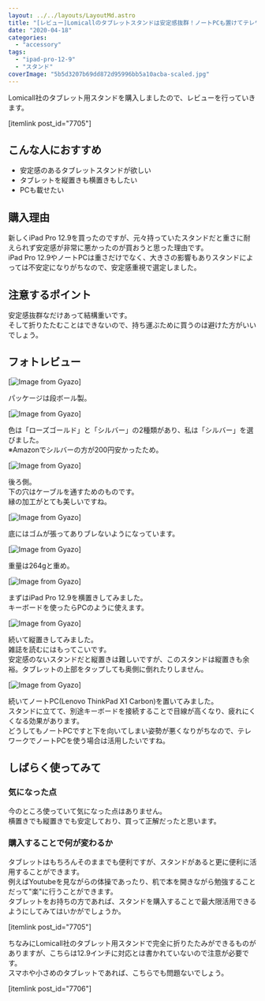 ```yaml
---
layout: ../../layouts/LayoutMd.astro
title: "[レビュー]Lomicallのタブレットスタンドは安定感抜群！ノートPCも置けてテレワークでも活躍！"
date: "2020-04-18"
categories: 
  - "accessory"
tags: 
  - "ipad-pro-12-9"
  - "スタンド"
coverImage: "5b5d3207b69dd872d95996bb5a10acba-scaled.jpg"
---
```


Lomicall社のタブレット用スタンドを購入しましたので、レビューを行っていきます。

\[itemlink post\_id="7705"\]

## こんな人におすすめ

- 安定感のあるタブレットスタンドが欲しい
- タブレットを縦置きも横置きもしたい
- PCも載せたい

## 購入理由

新しくiPad Pro 12.9を買ったのですが、元々持っていたスタンドだと重さに耐えられず安定感が非常に悪かったのが買おうと思った理由です。  
iPad Pro 12.9やノートPCは重さだけでなく、大きさの影響もありスタンドによっては不安定になりがちなので、安定感重視で選定しました。

## 注意するポイント

安定感抜群なだけあって結構重いです。  
そして折りたたむことはできないので、持ち運ぶために買うのは避けた方がいいでしょう。

## フォトレビュー

[![Image from Gyazo](/wp/images/a62d7e7dcf660a911a8b2f2f1d35f661.jpg)]

パッケージは段ボール製。

[![Image from Gyazo](/wp/images/5b5d3207b69dd872d95996bb5a10acba.jpg)]

色は「ローズゴールド」と「シルバー」の2種類があり、私は「シルバー」を選びました。  
※Amazonでシルバーの方が200円安かったため。

[![Image from Gyazo](/wp/images/a9ad902bd84634281ec8f932ae128eda.jpg)]

後ろ側。  
下の穴はケーブルを通すためのものです。  
縁の加工がとても美しいですね。

[![Image from Gyazo](/wp/images/afbd7cad7220b632ce529aa9827c7cd2.jpg)]

底にはゴムが張ってありブレないようになっています。

[![Image from Gyazo](/wp/images/466e3fa50d76a8d61500e8acff60a5fd.jpg)]

重量は264gと重め。

[![Image from Gyazo](/wp/images/28ecd72797210a8fbfec238ad20f69c1.jpg)]

まずはiPad Pro 12.9を横置きしてみました。  
キーボードを使ったらPCのように使えます。

[![Image from Gyazo](/wp/images/ebd08f8eabde7f6a97b22879d2e85827.jpg)]

続いて縦置きしてみました。  
雑誌を読むにはもってこいです。  
安定感のないスタンドだと縦置きは難しいですが、このスタンドは縦置きも余裕。タブレットの上部をタップしても奥側に倒れたりしません。

[![Image from Gyazo](/wp/images/0061f35944f32139223c5f4a3ec7a9ff.jpg)]

続いてノートPC(Lenovo ThinkPad X1 Carbon)を置いてみました。  
スタンドに立てて、別途キーボードを接続することで目線が高くなり、疲れにくくなる効果があります。  
どうしてもノートPCですと下を向いてしまい姿勢が悪くなりがちなので、テレワークでノートPCを使う場合は活用したいですね。

## しばらく使ってみて

### 気になった点

今のところ使っていて気になった点はありません。  
横置きでも縦置きでも安定しており、買って正解だったと思います。

### 購入することで何が変わるか

タブレットはもちろんそのままでも便利ですが、スタンドがあると更に便利に活用することができます。  
例えばYoutubeを見ながらの体操であったり、机で本を開きながら勉強することだって"楽"に行うことができます。  
タブレットをお持ちの方であれば、スタンドを購入することで最大限活用できるようにしてみてはいかがでしょうか。

\[itemlink post\_id="7705"\]

ちなみにLomicall社のタブレット用スタンドで完全に折りたたみができるものがありますが、こちらは12.9インチに対応とは書かれていないので注意が必要です。  
スマホや小さめのタブレットであれば、こちらでも問題ないでしょう。

\[itemlink post\_id="7706"\]
